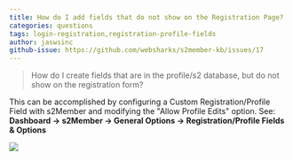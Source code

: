 ```yaml
---
title: How do I add fields that do not show on the Registration Page?
categories: questions
tags: login-registration,registration-profile-fields
author: jaswsinc
github-issue: https://github.com/websharks/s2member-kb/issues/17
---
```


> How do I create fields that are in the profile/s2 database, but do not show on the registration form?

This can be accomplished by configuring a Custom Registration/Profile Field with s2Member and modifying the "Allow Profile Edits" option. See: **Dashboard → s2Member → General Options → Registration/Profile Fields & Options**

![](https://cloud.githubusercontent.com/assets/1563559/5625446/325b2334-9527-11e4-95d7-974f60baa0e4.png)

